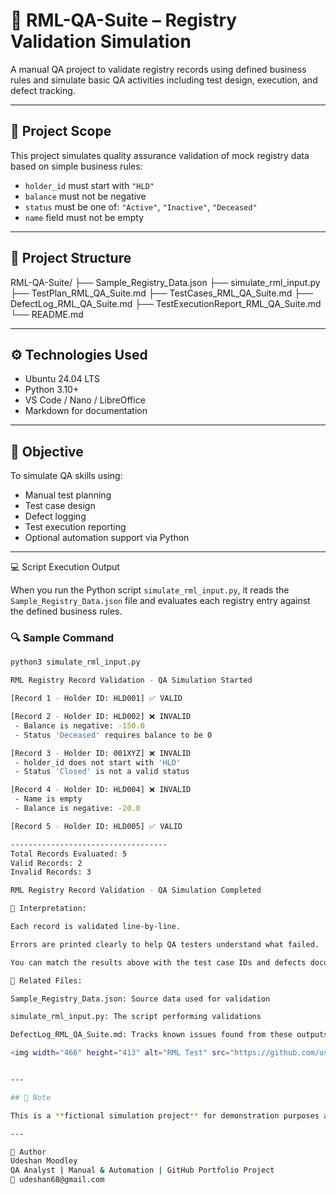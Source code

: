 # 🧪 RML-QA-Suite – Registry Validation Simulation

A manual QA project to validate registry records using defined business rules and simulate basic QA activities including test design, execution, and defect tracking.

---

## 🧾 Project Scope

This project simulates quality assurance validation of mock registry data based on simple business rules:

- `holder_id` must start with `"HLD"`
- `balance` must not be negative
- `status` must be one of: `"Active"`, `"Inactive"`, `"Deceased"`
- `name` field must not be empty

---

## 📁 Project Structure

RML-QA-Suite/
├── Sample_Registry_Data.json
├── simulate_rml_input.py
├── TestPlan_RML_QA_Suite.md
├── TestCases_RML_QA_Suite.md
├── DefectLog_RML_QA_Suite.md
├── TestExecutionReport_RML_QA_Suite.md
└── README.md

---

## ⚙️ Technologies Used

- Ubuntu 24.04 LTS
- Python 3.10+
- VS Code / Nano / LibreOffice 
- Markdown for documentation

---

## 🎯 Objective

To simulate QA skills using:
- Manual test planning
- Test case design
- Defect logging
- Test execution reporting
- Optional automation support via Python

---

💻 Script Execution Output

When you run the Python script `simulate_rml_input.py`, it reads the `Sample_Registry_Data.json` file and evaluates each registry entry against the defined business rules.

### 🔍 Sample Command

```bash
python3 simulate_rml_input.py

RML Registry Record Validation - QA Simulation Started

[Record 1 - Holder ID: HLD001] ✅ VALID

[Record 2 - Holder ID: HLD002] ❌ INVALID
 - Balance is negative: -150.0
 - Status 'Deceased' requires balance to be 0

[Record 3 - Holder ID: 001XYZ] ❌ INVALID
 - holder_id does not start with 'HLD'
 - Status 'Closed' is not a valid status

[Record 4 - Holder ID: HLD004] ❌ INVALID
 - Name is empty
 - Balance is negative: -20.0

[Record 5 - Holder ID: HLD005] ✅ VALID

-----------------------------------
Total Records Evaluated: 5
Valid Records: 2
Invalid Records: 3

RML Registry Record Validation - QA Simulation Completed

📌 Interpretation:

Each record is validated line-by-line.

Errors are printed clearly to help QA testers understand what failed.

You can match the results above with the test case IDs and defects documented in the suite.

📂 Related Files:

Sample_Registry_Data.json: Source data used for validation

simulate_rml_input.py: The script performing validations

DefectLog_RML_QA_Suite.md: Tracks known issues found from these outputs

<img width="466" height="413" alt="RML Test" src="https://github.com/user-attachments/assets/cf6500f8-d545-4d0f-bfe8-e7c85c2026d0" />


---

## 📌 Note

This is a **fictional simulation project** for demonstration purposes and does **not reference or replicate any proprietary company systems**.

---

👤 Author
Udeshan Moodley
QA Analyst | Manual & Automation | GitHub Portfolio Project
📧 udeshan68@gmail.com
